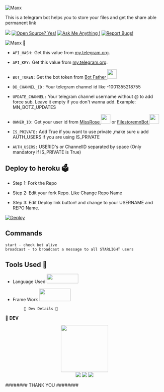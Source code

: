 
![Maxx](https://telegra.ph/file/73f9f4e1d7929c3163235.png)

This is a telegram bot helps you to store your files and get the share able permanent link 

<a href="https://t.me/File_store_mn_Bot"><img src="https://img.shields.io/badge/Telegram-Bot-blue.svg?logo=telegram"></a>
[![Open Source? Yes!](https://badgen.net/badge/Open%20Source%20%3F/Yes/yellow?icon=github)](https://github.com/Whitedeviljoypow/TG-FILE-STORE-BOT)
[![Ask Me Anything !](https://img.shields.io/badge/🤔%20Ask%20me-anything-1abc9c.svg)](https://t.me/whitedeviljoypow)
[![Report Bugs!](https://badgen.net/badge/🐞%20Report%20/Bugs/red)](https://t.me/MN_BOTZ_UPDATES)

![Maxx](https://telegra.ph/file/033408792afc4d4f1f8f6.png) 🤖

- `API_HASH:` Get this value from [my.telegram.org](https://my.telegram.org).

- `API_KEY:` Get this value from [my.telegram.org](https://my.telegram.org).

- `BOT_TOKEN:` Get the bot token from [Bot Father <img src="https://telegra.ph/file/8d80c13110506bf1cb58e.jpg" width="30" height="30">](https://telegram.dog/BotFather)

- `DB_CHANNEL_ID:` Your telegram channel id like -1001355218755

- `UPDATE_CHANNEL:` Your telegram channel username without @ to add force sub. Leave it empty if you don't wanna add. Example: MN_BOTZ_UPDATES

- `OWNER_ID:` Get your user id from [MissRose <img src="https://telegra.ph/file/0a36032bd2221c8d4209d.jpg" width="30" height="30">](https://telegram.dog/MissRose_bot) or [FilestoremnBot <img src="https://telegra.ph/file/ae6dc68114f35bcbdd62b.jpg" width="30" height="30">](https://t.me/File_store_mn_Bot)

- `IS_PRIVATE:` Add True if you want to use private ,make sure u add AUTH_USERS if you are using IS_PRIVATE

- `AUTH_USERS:` USERID's or ChannelID separated by space (Only mandatory if IS_PRIVATE is True)

## Deploy to heroku 🗳

- Step 1: Fork the Repo

- Step 2: Edit your fork Repo. Like Change Repo Name

- Step 3: Edit Deploy link button! and change to your USERNAME and REPO Name.


[![Deploy](https://www.herokucdn.com/deploy/button.svg)](https://heroku.com/deploy?template=https://github.com/Whitedeviljoypow/TG-FILE-STORE-BOT)

## Commands
```
start - check bot alive
broadcast - to broadcast a message to all STARLIGHT users
```

## Tools Used 🧰
- Language Used [<img src="https://telegra.ph/file/960ed8709acaf8c68b894.jpg" width="100" height="30">](https://www.python.org/)
- Frame Work [<img src="https://telegra.ph/file/804f06d1590f7619a63ed.jpg" width="100" height="40">](https://github.com/pyrogram/pyrogram)

           👲 Dev Details 👲

👲 <b>DEV</b>

<p align="middle">
<img src="https://telegra.ph/file/6e56d5a681a8ac322a48d.jpg" width="150" height="150"><br>
<img src="https://badgen.net/badge/Name/꧁☬🅦нιƬê⚚🅓є√ⅰɩ☬꧂/FF33FF?icon=awesome&labelColor=0080FF"></a>
<img src="https://badgen.net/badge/Skills/python/purple?icon=terminal&labelColor=red"></a>
<a href="https://t.me/whitedeviljoypow"><img src="https://img.shields.io/badge/Telegram-Bot-blue.svg?logo=telegram"></a>
<a href="https://github.com/Whitedeviljoypow><img src="https://badgen.net/badge/Follow%20on%20/GitHub/80FF00?icon=github&labelColor=black"></a>
<p align="left">
</p>

               
######## THANK YOU ########






